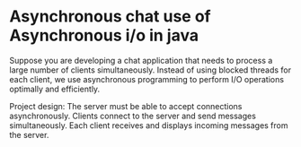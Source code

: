 # Asynchronous chat use of Asynchronous i/o in java
Suppose you are developing a chat application that needs to process
a large number of clients simultaneously.
Instead of using blocked threads for each client, 
we use asynchronous programming to perform I/O operations optimally and efficiently.

Project design:
The server must be able to accept connections asynchronously.
Clients connect to the server and send messages simultaneously.
Each client receives and displays incoming messages from the server.